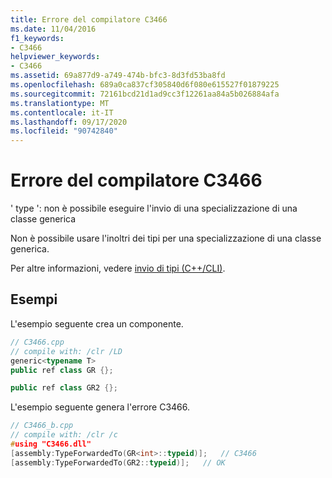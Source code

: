 ```yaml
---
title: Errore del compilatore C3466
ms.date: 11/04/2016
f1_keywords:
- C3466
helpviewer_keywords:
- C3466
ms.assetid: 69a877d9-a749-474b-bfc3-8d3fd53ba8fd
ms.openlocfilehash: 689a0ca837cf305840d6f080e615527f01879225
ms.sourcegitcommit: 72161bcd21d1ad9cc3f12261aa84a5b026884afa
ms.translationtype: MT
ms.contentlocale: it-IT
ms.lasthandoff: 09/17/2020
ms.locfileid: "90742840"
---
```

# <a name="compiler-error-c3466"></a>Errore del compilatore C3466

' type ': non è possibile eseguire l'invio di una specializzazione di una classe generica

Non è possibile usare l'inoltri dei tipi per una specializzazione di una classe generica.

Per altre informazioni, vedere [invio di tipi (C++/CLI)](../../extensions/type-forwarding-cpp-cli.md).

## <a name="examples"></a>Esempi

L'esempio seguente crea un componente.

```cpp
// C3466.cpp
// compile with: /clr /LD
generic<typename T>
public ref class GR {};

public ref class GR2 {};
```

L'esempio seguente genera l'errore C3466.

```cpp
// C3466_b.cpp
// compile with: /clr /c
#using "C3466.dll"
[assembly:TypeForwardedTo(GR<int>::typeid)];   // C3466
[assembly:TypeForwardedTo(GR2::typeid)];   // OK
```
